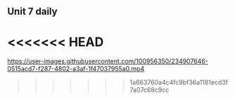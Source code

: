 ## Unit 7 daily
<<<<<<< HEAD
[](../../../../../Unit6_StarterFiles_2019.4/Recordings/movie_007.mp4)
=======


https://user-images.githubusercontent.com/100956350/234907646-0515acd7-f287-4802-a3af-1f47037955a0.mp4

>>>>>>> 1a663760a4c4fc9bf36a1181ecd3f7a07c68c9cc
